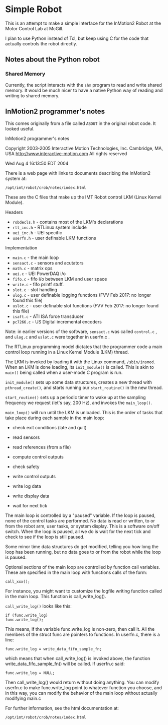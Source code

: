 # Simple Robot

This is an attempt to make a simple interface for the InMotion2 Robot at the Motor Control Lab at McGill.

I plan to use Python instead of Tcl, but keep using C for the code that actually controls the robot directly.




## Notes about the Python robot

### Shared Memory
Currently, the script interacts with the `shm` program to read and write shared memory. It would be much nicer to have a native Python way of reading and writing to shared memory.






## InMotion2 programmer's notes

This comes originally from a file called `ABOUT` in the original robot code. It looked useful.

InMotion2 programmer's notes

Copyright 2003-2005 Interactive Motion Technologies, Inc.
Cambridge, MA, USA
http://www.interactive-motion.com
All rights reserved

Wed Aug  4 16:13:50 EDT 2004

There is a web page with links to documents describing
the InMotion2 system at:

```
/opt/imt/robot/crob/notes/index.html
```

These are the C files that make up the
IMT Robot control LKM (Linux Kernel Module).

Headers

* `robdecls.h` - contains most of the LKM's declarations
* `rtl_inc.h` - RTLinux system include
* `uei_inc.h` - UEI specific
* `userfn.h` - user definable LKM functions

Implementation

* `main.c` - the main loop
* `sensact.c` - sensors and acutators
* `math.c` - matrix ops
* `uei.c` - UEI PowerDAQ i/o
* `fifo.c` - fifo i/o between LKM and user space
* `write.c` - fifo printf stuff.
* `slot.c` - slot handling
* `ulog.c` - user definable logging functions (FVV Feb 2017: no longer found this file)
* `uslot.c` - user definable slot functions (FVV Feb 2017: no longer found this file)
* `isaft.c` - ATI ISA force transducer
* `pc7266.c` - US Digital incremental encoders

Note: in earlier versions of the software, `sensact.c` was called
`control.c` , and `ulog.c` and `uslot.c` were together in userfn.c .

The RTLinux programming model dictates that the programmer code a main
control loop running in a Linux Kernel Module (LKM) thread.

The LKM is invoked by loading it with the Linux command, `/sbin/insmod`.
When an LKM is done loading, its `init_module()` is called.  This is
akin to `main()` being called when a user-mode C program is run.

`init_module()` sets up some data structures,
creates a new thread with `pthread_create()`,
and starts running our `start_routine()` in the new thread.

`start_routine()` sets up a periodic timer to wake up at the
sampling frequency we request (let's say, 200 Hz),
and invokes the `main_loop()`.

`main_loop()` will run until the LKM is unloaded.  This is the order of
tasks that take place during each sample in the main loop:

* check exit conditions (late and quit)
* read sensors

* read references (from a file)
* compute control outputs
* check safety
* write control outputs
* write log data
* write display data

* wait for next tick

The main loop is controlled by a "paused" variable.  If the loop is
paused, none of the control tasks are performed.  No data is read or
written, to or from the robot arm, user tasks, or system display.
This is a software on/off switch.  When the loop is paused, all we do
is wait for the next tick and check to see if the loop is still
paused.

Some minor time data structures do get modified, telling you how long
the loop has been running, but no data goes to or from the robot while
the loop is paused.



Optional sections of the main loop are controlled by function call
variables.  These are specified in the main loop with functions calls 
of the form:

```
call_xxx();
```

For instance, you might want to customize the logfile writing function
called in the main loop.  This function is call_write_log().

`call_write_log()` looks like this:

```
if (func.write_log)
func.write_log();
```

This means, if the variable func.write_log is non-zero, then call it.
All the members of the struct func are pointers to functions.
In userfn.c, there is a line:

```
func.write_log = write_data_fifo_sample_fn;
```

which means that when call_write_log() is invoked above, the function
write_data_fifo_sample_fn() will be called.  If userfn.c said:

```
func.write_log = NULL;
```

Then call_write_log() would return without doing anything.
You can modify userfn.c to make func.write_log point to whatever
function you choose, and in this way, you can modify the behavior of
the main loop without actually modifying main.c

For further information, see the html documentation at:

```
/opt/imt/robot/crob/notes/index.html
```
